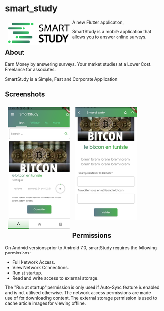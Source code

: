 # smart_study

<img src="/assets/logo.png" align="left"
width="200" hspace="10" vspace="10">

A new Flutter application,

SmartStudy is a mobile application that allows you to answer online surveys.

## About

Earn Money by answering surveys.
Your market studies at a Lower Cost.
Freelance for associates.

SmartStudy is a Simple, Fast and Corporate Application

## Screenshots

<img src="/assets/cap1.png" align="left"
width="200"
    hspace="10" vspace="10">
<img src="/assets/cap2.png" align="center"
width="200"
    hspace="10" vspace="10">
    

## Permissions

On Android versions prior to Android 7.0, smartStudy requires the following permissions:

- Full Network Access.
- View Network Connections.
- Run at startup.
- Read and write access to external storage.

The "Run at startup" permission is only used if Auto-Sync feature is enabled and is not utilised otherwise. The network access permissions are made use of for downloading content. The external storage permission is used to cache article images for viewing offline.
